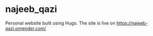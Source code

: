 # najeeb_qazi

Personal website built using Hugo. The site is live on <https://najeeb-qazi.onrender.com/>